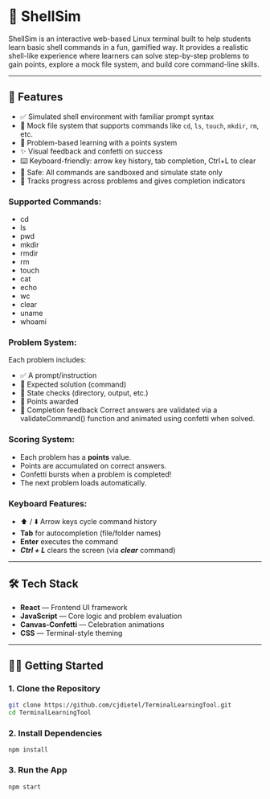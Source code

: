 # 🐚 ShellSim

ShellSim is an interactive web-based Linux terminal built to help students learn basic shell commands in a fun, gamified way. It provides a realistic shell-like experience where learners can solve step-by-step problems to gain points, explore a mock file system, and build core command-line skills.

---

## 🚀 Features

  - ✅ Simulated shell environment with familiar prompt syntax  
  - 📁 Mock file system that supports commands like `cd`, `ls`, `touch`, `mkdir`, `rm`, etc.  
  - 🧠 Problem-based learning with a points system  
  - ✨ Visual feedback and confetti on success  
  - ⌨️ Keyboard-friendly: arrow key history, tab completion, Ctrl+L to clear  
  - 🔐 Safe: All commands are sandboxed and simulate state only  
  - 🎯 Tracks progress across problems and gives completion indicators

  ### Supported Commands:
  - cd
  - ls
  - pwd
  - mkdir
  - rmdir
  - rm
  - touch
  - cat
  - echo
  - wc
  - clear
  - uname
  - whoami

  ### Problem System:

  Each problem includes:
  - ✅ A prompt/instruction
  - 🧠 Expected solution (command)
  - 📍 State checks (directory, output, etc.)
  - 🌟 Points awarded
  - 🎉 Completion feedback
  Correct answers are validated via a validateCommand() function and animated using confetti when solved.

  ### Scoring System:

  - Each problem has a __points__ value.
  - Points are accumulated on correct answers.
  - Confetti bursts when a problem is completed!
  - The next problem loads automatically.

  ### Keyboard Features:

  - ⬆️ / ⬇️ Arrow keys cycle command history
  - __Tab__ for autocompletion (file/folder names)
  - __Enter__ executes the command
  - ___Ctrl + L___ clears the screen (via ___clear___ command)
---

## 🛠️ Tech Stack

- **React** — Frontend UI framework  
- **JavaScript** — Core logic and problem evaluation  
- **Canvas-Confetti** — Celebration animations  
- **CSS** — Terminal-style theming  

---

## 🧑‍💻 Getting Started

### 1. Clone the Repository

```bash
git clone https://github.com/cjdietel/TerminalLearningTool.git
cd TerminalLearningTool
```
### 2. Install Dependencies

```
npm install
```

### 3. Run the App
```
npm start
```
